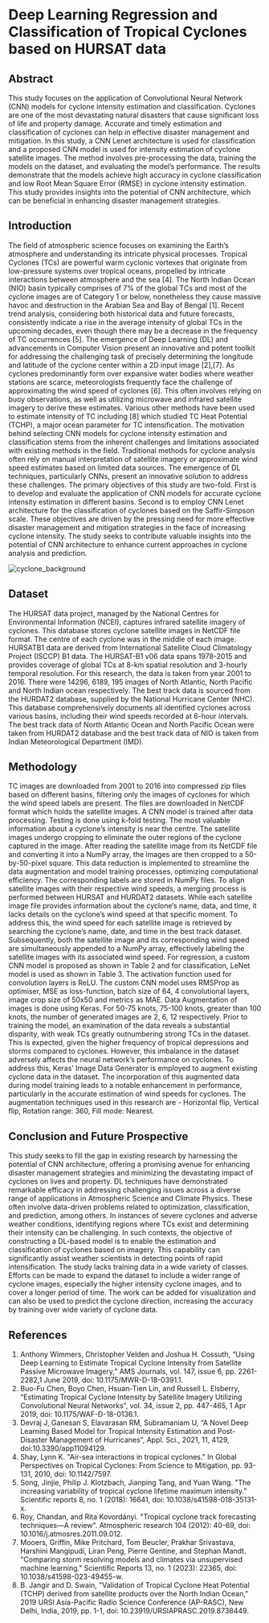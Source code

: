 # Deep Learning Regression and Classification of Tropical Cyclones based on HURSAT data

## Abstract
This study focuses on the application of Convolutional Neural Network (CNN) models for cyclone intensity estimation and classification. Cyclones are one of the most devastating natural disasters that cause significant loss of life and property damage. Accurate and timely estimation and classification of cyclones can help in effective disaster management and mitigation. In this study, a CNN Lenet architecture is used for classification and a proposed CNN model is used for intensity estimation of cyclone satellite images. The method involves pre-processing the data, training the models on the dataset, and evaluating the model’s performance. The results demonstrate that the models achieve high accuracy in cyclone classification and low Root Mean Square Error (RMSE) in cyclone intensity estimation. This study provides insights into the potential of CNN architecture, which can be beneficial in enhancing
disaster management strategies.

## Introduction
The field of atmospheric science focuses on examining the Earth’s atmosphere and understanding its intricate physical processes. Tropical Cyclones (TCs) are powerful warm cyclonic vortexes that originate from low-pressure systems over tropical oceans, propelled by intricate interactions between atmosphere and the sea [4]. The North Indian Ocean (NIO) basin typically comprises of 7% of the global TCs and most of the cyclone images are of Category 1 or below, nonetheless they cause massive havoc and destruction in the Arabian Sea and Bay of Bengal [1]. Recent trend analysis, considering both historical data and future forecasts, consistently indicate a rise in the average intensity of global TCs in the upcoming decades, even though there may be a decrease in the frequency of TC occurrences [5].
The emergence of Deep Learning (DL) and advancements in Computer Vision present an innovative and potent toolkit for addressing the challenging task of precisely determining the longitude and latitude of the cyclone center within a 2D
input image [2],[7]. As cyclones predominantly form over expansive water bodies where weather stations are scarce, meteorologists frequently face the challenge of approximating the wind speed of cyclones [6]. This often involves relying
on buoy observations, as well as utilizing microwave and infrared satellite imagery to derive these estimates. Various other methods have been used to estimate intensity of TC including [8] which studied TC Heat Potential (TCHP),
a major ocean parameter for TC intensification. The motivation behind selecting CNN models for cyclone intensity estimation and classification stems from the inherent challenges and limitations associated with existing methods in the field. Traditional methods for cyclone analysis often rely on manual interpretation of satellite imagery or approximate wind speed estimates based on limited data sources. The emergence of DL techniques, particularly CNNs, present an innovative solution to address these challenges. The primary objectives of this study are two-fold. First is to develop and evaluate the application of CNN models for accurate cyclone intensity estimation in different basins. Second is to employ CNN Lenet architecture for the classification of cyclones based on the Saffir-Simpson scale. These objectives are driven by the pressing need for more effective disaster management and mitigation strategies in the face of increasing cyclone intensity. The study seeks to contribute valuable insights into the potential of CNN architecture to enhance current approaches in cyclone analysis and prediction.


![cyclone_background](https://github.com/manishmawatwal/Deep_Learning_Regression_Classification_HURSAT_Cyclone_Data/assets/56023675/7b74258b-9ead-4c0a-b9a9-ce255d3a8788)

## Dataset
The HURSAT data project, managed by the National Centres for Environmental Information (NCEI), captures infrared
satellite imagery of cyclones. This database stores cyclone satellite images in NetCDF file format. The centre of each cyclone was in the middle of each image. HURSATB1 data are derived from International Satellite Cloud Climatology Project (ISCCP) B1 data. The HURSAT-B1 v06 data spans 1978-2015 and provides coverage of global TCs at 8-km spatial resolution and 3-hourly temporal resolution. For this research, the data is taken from year 2001 to 2016. There were 14296, 6189, 195 images of North Atlantic, North Pacific and North Indian ocean respectively. The best track data is sourced from the HURDAT2 database, supplied by the National Hurricane Center (NHC). This database comprehensively documents all identified cyclones across various basins, including their wind speeds recorded at 6-hour intervals. The best track data of North Atlantic Ocean and North Pacific Ocean were taken from HURDAT2 database and the best track data of NIO is taken from Indian Meteorological Department (IMD).

## Methodology
TC images are downloaded from 2001 to 2016 into compressed zip files based on different basins, filtering only the images of cyclones for which the wind speed labels are present. The files are downloaded in NetCDF format which holds the satellite images. A CNN model is trained after data processing. Testing is done using k-fold testing. The most valuable information about a cyclone’s intensity is near the centre. The satellite images undergo cropping to eliminate the outer regions of the cyclone captured in the image. After reading the satellite image from its NetCDF file and converting it into a NumPy array, the images are
then cropped to a 50-by-50-pixel square. This data reduction is implemented to streamline the data augmentation and model training processes, optimizing computational efficiency. The corresponding labels are stored in NumPy files. To align satellite images with their respective wind speeds, a merging process is performed between HURSAT and HURDAT2 datasets. While each satellite image file provides information about the cyclone’s name, data, and time, it lacks details on the cyclone’s wind speed at that specific moment. To address this, the wind speed for each satellite image is retrieved by searching the cyclone’s name, date, and time in the best track dataset. Subsequently, both the satellite image and its corresponding wind speed are simultaneously appended to a NumPy array, effectively labeling the satellite images with its associated wind speed.
For regression, a custom CNN model is proposed as shown in Table 2 and for classification, LeNet model is used as
shown in Table 3. The activation function used for convolution layers is ReLU. The custom CNN model uses RMSProp as optimiser, MSE as loss-function, batch size of 64, 4 convolutional layers, image crop size of 50x50 and metrics as MAE. Data Augmentation of images is done using Keras. For 50-75 knots, 75-100 knots, greater than 100 knots, the number of generated images are 2, 6, 12 respectively. Prior to training the model, an examination of the data reveals a substantial disparity, with weak TCs greatly outnumbering strong TCs in the dataset. This is expected, given the higher frequency of tropical depressions and storms compared to cyclones. However, this imbalance in the dataset adversely affects the neural network’s performance on cyclones. To address this, Keras’ Image Data Generator is employed to augment existing cyclone data in the dataset. The incorporation of this augmented data during model training leads to a notable enhancement in performance, particularly in the accurate estimation of wind speeds for cyclones. The augmentation techniques used in this research are - Horizontal flip, Vertical flip, Rotation range: 360, Fill mode: Nearest.

## Conclusion and Future Prospective
This study seeks to fill the gap in existing research by harnessing the potential of CNN architecture, offering a promising avenue for enhancing disaster management strategies and minimizing the devastating impact of cyclones on lives and property. DL techniques have demonstrated remarkable efficacy in addressing challenging issues across a diverse range of applications in Atmospheric Science and Climate Physics. These often involve data-driven problems related to optimization, classification, and prediction, among others. In instances of severe cyclones and adverse weather conditions, identifying regions where TCs exist and determining their intensity can be challenging. In such contexts, the objective of constructing a DL-based model is to enable the estimation and classification of cyclones based on imagery. This capability can significantly assist weather scientists in detecting points of rapid intensification. The study lacks training data in a wide variety of classes. Efforts can be made to expand the dataset to include a wider range of cyclone images, especially the higher intensity cyclone images, and to cover a longer period of time. The work can be added for visualization and can also be used to predict the cyclone direction, increasing the accuracy by training over wide variety of cyclone data.

## References
1. Anthony Wimmers, Christopher Velden and Joshua H. Cossuth, “Using Deep Learning to Estimate Tropical Cyclone Intensity from Satellite Passive Microwave Imagery," AMS Journals, vol. 147, issue 6, pp. 2261-2282,1 June 2019, doi: 10.1175/MWR-D-18-0391.1.
2. Buo-Fu Chen, Boyo Chen, Hsuan-Tien Lin, and Russell L. Elsberry, “Estimating Tropical Cyclone Intensity by Satellite Imagery Utilizing Convolutional Neural
Networks”, vol. 34, issue 2, pp. 447-465, 1 Apr 2019, doi: 10.1175/WAF-D-18-0136.1.
3. Devraj J, Ganesan S, Elavarasan RM, Subramaniam U, “A Novel Deep Learning Based Model for Tropical Intensity Estimation and Post-Disaster Management of Hurricanes”, Appl. Sci., 2021, 11, 4129, doi:10.3390/app11094129.
4. Shay, Lynn K. "Air-sea interactions in tropical cyclones." In Global Perspectives on Tropical Cyclones: From Science to Mitigation, pp. 93-131, 2010, doi: 10.1142/7597.
5. Song, Jinjie, Philip J. Klotzbach, Jianping Tang, and Yuan Wang. "The increasing variability of tropical cyclone lifetime maximum intensity." Scientific reports 8, no. 1 (2018): 16641, doi: 10.1038/s41598-018-35131-x.
6. Roy, Chandan, and Rita Kovordányi. "Tropical cyclone track forecasting techniques—A review". Atmospheric research 104 (2012): 40-69, doi: 10.1016/j.atmosres.2011.09.012.
7. Mooers, Griffin, Mike Pritchard, Tom Beucler, Prakhar Srivastava, Harshini Mangipudi, Liran Peng, Pierre Gentine, and Stephan Mandt. "Comparing storm resolving models and climates via unsupervised machine learning." Scientific Reports 13, no. 1 (2023): 22365, doi: 10.1038/s41598-023-49455-w.
8. B. Jangir and D. Swain, "Validation of Tropical Cyclone Heat Potential (TCHP) derived from satellite products over the North Indian Ocean," 2019 URSI Asia-Pacific Radio Science Conference (AP-RASC), New Delhi, India, 2019, pp. 1-1, doi: 10.23919/URSIAPRASC.2019.8738449.
